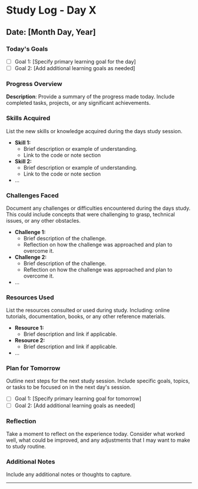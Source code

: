 # Study Log - Day X

## Date: [Month Day, Year]

### Today's Goals

- [ ] Goal 1: [Specify primary learning goal for the day]
- [ ] Goal 2: [Add additional learning goals as needed]

### Progress Overview
**Description**: Provide a summary of the progress made today. Include completed tasks, projects, or any significant achievements.

### Skills Acquired

List the new skills or knowledge acquired during the days study session.

- **Skill 1:**
  - Brief description or example of understanding.
  - Link to the code or note section
- **Skill 2:**
  - Brief description or example of understanding.
  - Link to the code or note section
- ...

### Challenges Faced

Document any challenges or difficulties encountered during the days study. This could include concepts that were challenging to grasp, technical issues, or any other obstacles.

- **Challenge 1:**
  - Brief description of the challenge.
  - Reflection on how the challenge was approached and plan to overcome it.
- **Challenge 2:**
  - Brief description of the challenge.
  - Reflection on how the challenge was approached and plan to overcome it.
- ...

### Resources Used

List the resources consulted or used during study. Including: online tutorials, documentation, books, or any other reference materials.

- **Resource 1:**
  - Brief description and link if applicable.
- **Resource 2:**
  - Brief description and link if applicable.
- ...

### Plan for Tomorrow

Outline next steps for the next study session. Include specific goals, topics, or tasks to be focused on in the next day's session.

- [ ] Goal 1: [Specify primary learning goal for tomorrow]
- [ ] Goal 2: [Add additional learning goals as needed]

### Reflection

Take a moment to reflect on the experience today. Consider what worked well, what could be improved, and any adjustments that I may want to make to study routine.

### Additional Notes

Include any additional notes or thoughts to capture.

---

